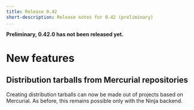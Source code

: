 ```yaml
---
title: Release 0.42
short-description: Release notes for 0.42 (preliminary)
...
```


**Preliminary, 0.42.0 has not been released yet.**

# New features

## Distribution tarballs from Mercurial repositories

Creating distribution tarballs can now be made out of projects based on
Mercurial. As before, this remains possible only with the Ninja backend.
